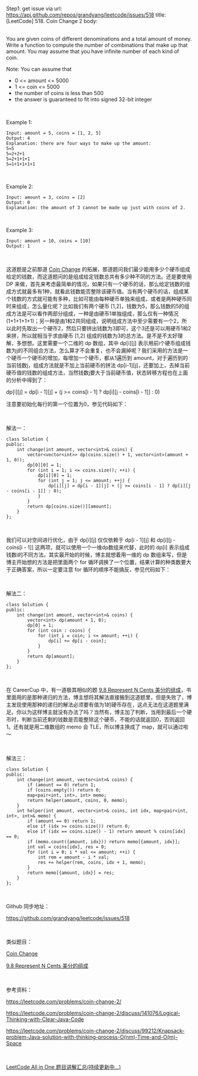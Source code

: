 Step1: get issue via url: https://api.github.com/repos/grandyang/leetcode/issues/518 
 title:[LeetCode] 518. Coin Change 2 
 body:  
  

You are given coins of different denominations and a total amount of money. Write a function to compute the number of combinations that make up that amount. You may assume that you have infinite number of each kind of coin.

Note: You can assume that

  * 0 <= amount <= 5000
  * 1 <= coin <= 5000
  * the number of coins is less than 500
  * the answer is guaranteed to fit into signed 32-bit integer



 

Example 1:
    
    
    Input: amount = 5, coins = [1, 2, 5]
    Output: 4
    Explanation: there are four ways to make up the amount:
    5=5
    5=2+2+1
    5=2+1+1+1
    5=1+1+1+1+1
    

 

Example 2:
    
    
    Input: amount = 3, coins = [2]
    Output: 0
    Explanation: the amount of 3 cannot be made up just with coins of 2.
    

 

Example 3:
    
    
    Input: amount = 10, coins = [10] 
    Output: 1
    

 

这道题是之前那道 [Coin Change](http://www.cnblogs.com/grandyang/p/5138186.html) 的拓展，那道题问我们最少能用多少个硬币组成给定的钱数，而这道题问的是组成给定钱数总共有多少种不同的方法。还是要使用 DP 来做，首先来考虑最简单的情况，如果只有一个硬币的话，那么给定钱数的组成方式就最多有1种，就看此钱数能否整除该硬币值。当有两个硬币的话，组成某个钱数的方式就可能有多种，比如可能由每种硬币单独来组成，或者是两种硬币同时来组成，怎么量化呢？比如我们有两个硬币 [1,2]，钱数为5，那么钱数的5的组成方法是可以看作两部分组成，一种是由硬币1单独组成，那么仅有一种情况 (1+1+1+1+1)；另一种是由1和2共同组成，说明组成方法中至少需要有一个2，所以此时先取出一个硬币2，然后只要拼出钱数为3即可，这个3还是可以用硬币1和2来拼，所以就相当于求由硬币 [1,2] 组成的钱数为3的总方法。是不是不太好理解，多想想。这里需要一个二维的 dp 数组，其中 dp[i][j] 表示用前i个硬币组成钱数为j的不同组合方法，怎么算才不会重复，也不会漏掉呢？我们采用的方法是一个硬币一个硬币的增加，每增加一个硬币，都从1遍历到 amount，对于遍历到的当前钱数j，组成方法就是不加上当前硬币的拼法 dp[i-1][j]，还要加上，去掉当前硬币值的钱数的组成方法，当然钱数j要大于当前硬币值，状态转移方程也在上面的分析中得到了：

dp[i][j] = dp[i - 1][j] + (j >= coins[i - 1] ? dp[i][j - coins[i - 1]] : 0)

注意要初始化每行的第一个位置为0，参见代码如下：      

 

解法一：
    
    
    class Solution {
    public:
        int change(int amount, vector<int>& coins) {
            vector<vector<int>> dp(coins.size() + 1, vector<int>(amount + 1, 0));
            dp[0][0] = 1;
            for (int i = 1; i <= coins.size(); ++i) {
                dp[i][0] = 1;
                for (int j = 1; j <= amount; ++j) {
                    dp[i][j] = dp[i - 1][j] + (j >= coins[i - 1] ? dp[i][j - coins[i - 1]] : 0);
                }
            }
            return dp[coins.size()][amount];
        }
    };

 

我们可以对空间进行优化，由于 dp[i][j] 仅仅依赖于 dp[i - 1][j] 和 dp[i][j - coins[i - 1]] 这两项，就可以使用一个一维dp数组来代替，此时的 dp[i] 表示组成钱数i的不同方法。其实最开始的时候，博主就想着用一维的 dp 数组来写，但是博主开始想的方法是把里面两个 for 循环调换了一个位置，结果计算的种类数要大于正确答案，所以一定要注意 for 循环的顺序不能搞反，参见代码如下：

 

解法二：
    
    
    class Solution {
    public:
        int change(int amount, vector<int>& coins) {
            vector<int> dp(amount + 1, 0);
            dp[0] = 1;
            for (int coin : coins) {
                for (int i = coin; i <= amount; ++i) {
                    dp[i] += dp[i - coin];
                }
            }
            return dp[amount];
        }
    };

 

在 CareerCup 中，有一道极其相似的题 [9.8 Represent N Cents 美分的组成](http://www.cnblogs.com/grandyang/p/4840713.html)，书里面用的是那种递归的方法，博主想将其解法直接搬到这道题里，但是失败了，博主发现使用那种的递归的解法必须要有值为1的硬币存在，这点无法在这道题里满足。你以为这样博主就没有办法了吗？当然有，博主加了判断，当用到最后一个硬币时，判断当前还剩的钱数是否能整除这个硬币，不能的话就返回0，否则返回1。还有就是用二维数组的 memo 会 TLE，所以博主换成了 map，就可以通过啦～

 

解法三：
    
    
    class Solution {
    public:
        int change(int amount, vector<int>& coins) {
            if (amount == 0) return 1;
            if (coins.empty()) return 0;
            map<pair<int, int>, int> memo;
            return helper(amount, coins, 0, memo);
        }
        int helper(int amount, vector<int>& coins, int idx, map<pair<int, int>, int>& memo) {
            if (amount == 0) return 1;
            else if (idx >= coins.size()) return 0;
            else if (idx == coins.size() - 1) return amount % coins[idx] == 0;
            if (memo.count({amount, idx})) return memo[{amount, idx}];
            int val = coins[idx], res = 0;
            for (int i = 0; i * val <= amount; ++i) {
                int rem = amount - i * val;
                res += helper(rem, coins, idx + 1, memo);
            }
            return memo[{amount, idx}] = res;
        }
    };

 

Github 同步地址：

<https://github.com/grandyang/leetcode/issues/518>

 

类似题目：

[Coin Change](http://www.cnblogs.com/grandyang/p/5138186.html)

[9.8 Represent N Cents 美分的组成](http://www.cnblogs.com/grandyang/p/4840713.html)

 

参考资料：

<https://leetcode.com/problems/coin-change-2/>

<https://leetcode.com/problems/coin-change-2/discuss/141076/Logical-Thinking-with-Clear-Java-Code>

<https://leetcode.com/problems/coin-change-2/discuss/99212/Knapsack-problem-Java-solution-with-thinking-process-O(nm)-Time-and-O(m)-Space>

 

[LeetCode All in One 题目讲解汇总(持续更新中...)](http://www.cnblogs.com/grandyang/p/4606334.html)
